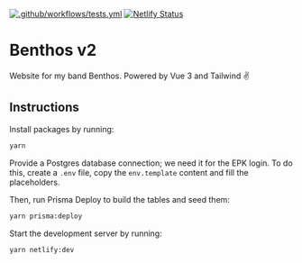[![.github/workflows/tests.yml](https://github.com/taleeus/benthos-v2/actions/workflows/tests.yml/badge.svg)](https://github.com/taleeus/benthos-v2/actions/workflows/tests.yml)
[![Netlify Status](https://api.netlify.com/api/v1/badges/fab2a20c-ed4d-4398-9028-e012c0679503/deploy-status)](https://app.netlify.com/sites/enchanting-syrniki-efcbac/deploys)

# Benthos v2
Website for my band Benthos. Powered by Vue 3 and Tailwind ✌️

## Instructions
Install packages by running:
```sh
yarn
```

Provide a Postgres database connection; we need it for the EPK login. To do this, create a `.env` file, copy the `env.template` content and fill the placeholders.

Then, run Prisma Deploy to build the tables and seed them:
```sh
yarn prisma:deploy
```

Start the development server by running:
```sh
yarn netlify:dev
```
